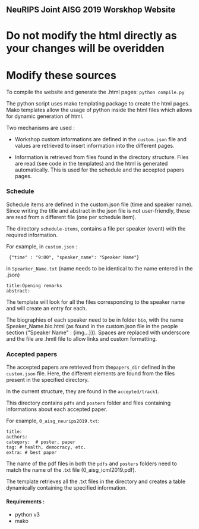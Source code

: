 ## NeuRIPS Joint AISG 2019 Worskhop Website

# Do not modify the html directly as your changes will be overidden 
# Modify these sources

To compile the website and generate the .html pages:
`python compile.py`

The python script uses mako templating package to create the html pages.
Mako templates allow the usage of python inside the html files which allows for dynamic generation of html.

Two mechanisms are used :

* Workshop custom informations are defined in the `custom.json` file and values are retrieved to insert
information into the different pages.

* Information is retrieved from files found in the directory structure.  Files are read (see code in the templates)
and the html is generated automatically.  This is used for the schedule and the accepted papers pages.


### Schedule

Schedule items are defined in the custom.json file (time and speaker name).  Since writing the title and abstract in
the json file is not user-friendly, these are read from a different file (one per schedule item).

The directory `schedule-items`, contains a file per speaker (event) with the required information.

For example, in `custom.json`  :
```
 {"time" : "9:00", "speaker_name": "Speaker Name"}
```

in `Spearker_Name.txt` (name needs to be identical to the name entered in the .json)
```
title:Opening remarks
abstract:
```

The template will look for all the files corresponding to the speaker name and will create an entry for each.

The biographies of each speaker need to be in folder `bio`, with the name Speaker_Name.bio.html (as found in the custom.json file in the people section {"Speaker Name" : {img...}}).
Spaces are replaced with underscore and the file are .hmtl file to allow links and custom formatting.

### Accepted papers

The accepted papers are retrieved from the`papers_dir` defined in the `custom.json` file.
Here, the different elements are found from the files present in the specified  directory.

In the current structure, they are found in the `accepted/track1`.

This directory contains `pdfs` and `posters` folder and files containing informations about each accepted paper.

For example, `0_aisg_neurips2019.txt`:

```
title:
authors: 
category:  # poster, paper
tag: # health, democracy, etc.
extra: # best paper

```

The name of the pdf files in both the `pdfs` and `posters` folders need to match the name of the .txt file (0_aisg_icml2019.pdf).

The template retrieves all the .txt files in the directory and creates a table dynamically containing the specified information.


#### Requirements :
* python v3
* mako

